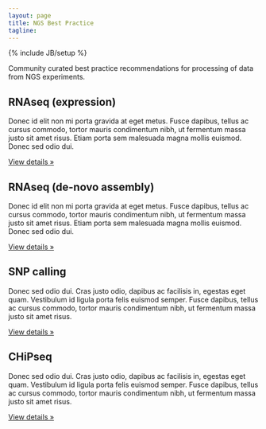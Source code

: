 ```yaml
---
layout: page
title: NGS Best Practice
tagline:
---
```

{% include JB/setup %}

Community curated best practice recommendations for processing of data from NGS experiments.

<div class="container">
<div class="row">
  <div class="span4">
    <h2>RNAseq (expression)</h2>
    <p>Donec id elit non mi porta gravida at eget metus. Fusce dapibus, tellus ac cursus commodo, tortor mauris condimentum nibh, ut fermentum massa justo sit amet risus. Etiam porta sem malesuada magna mollis euismod. Donec sed odio dui. </p>
    <p><a class="btn btn-default" href="rnaseq_expression.html" role="button">View details &raquo;</a></p>
  </div>
  <div class="span4">
    <h2>RNAseq (de-novo assembly)</h2>
    <p>Donec id elit non mi porta gravida at eget metus. Fusce dapibus, tellus ac cursus commodo, tortor mauris condimentum nibh, ut fermentum massa justo sit amet risus. Etiam porta sem malesuada magna mollis euismod. Donec sed odio dui. </p>
    <p><a class="btn btn-default" href="rnaseq_assembly.html" role="button">View details &raquo;</a></p>
 </div>
  <div class="span4">
    <h2>SNP calling</h2>
    <p>Donec sed odio dui. Cras justo odio, dapibus ac facilisis in, egestas eget quam. Vestibulum id ligula porta felis euismod semper. Fusce dapibus, tellus ac cursus commodo, tortor mauris condimentum nibh, ut fermentum massa justo sit amet risus.</p>
    <p><a class="btn btn-default" href="snp_calling.html" role="button">View details &raquo;</a></p>
  </div>
</div>
<div class="row">
  <div class="span4">
    <h2>CHiPseq</h2>
    <p>Donec sed odio dui. Cras justo odio, dapibus ac facilisis in, egestas eget quam. Vestibulum id ligula porta felis euismod semper. Fusce dapibus, tellus ac cursus commodo, tortor mauris condimentum nibh, ut fermentum massa justo sit amet risus.</p>
    <p><a class="btn btn-default" href="chipseq.html" role="button">View details &raquo;</a></p>
  </div>
</div>
</div>
